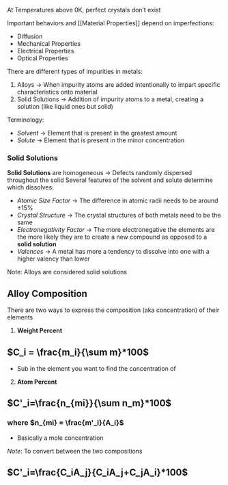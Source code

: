 At Temperatures above 0K, perfect crystals don’t exist

Important behaviors and [[Material Properties]] depend on imperfections:
- Diffusion
- Mechanical Properties
- Electrical Properties
- Optical Properties

There are different types of impurities in metals:
1. Alloys → When impurity atoms are added intentionally to impart specific characteristics onto material
2. Solid Solutions → Addition of impurity atoms to a metal, creating a solution (like liquid ones but solid)

Terminology:
- *Solvent* → Element that is present in the greatest amount
- *Solute* → Element that is present in the minor concentration

### Solid Solutions
**Solid Solutions** are homogeneous → Defects randomly dispersed throughout the solid
Several features of the solvent and solute determine which dissolves:
- *Atomic Size Factor* → The difference in atomic radii needs to be around $\pm 15$%
- *Crystal Structure* → The crystal structures of both metals need to be the same
- *Electronegativity Factor* → The more electronegative the elements are the more likely they are to create a new compound as opposed to a **solid solution**
- *Valences* → A metal has more a tendency to dissolve into one with a higher valency than lower

Note: Alloys are considered solid solutions

## Alloy Composition
There are two ways to express the composition (aka concentration) of their elements
1. **Weight Percent**
## $C_i = \frac{m_i}{\sum m}*100$
- Sub in the element you want to find the concentration of
2. **Atom Percent**
## $C'_i=\frac{n_{mi}}{\sum n_m}*100$
### where $n_{mi} = \frac{m'_i}{A_i}$
- Basically a mole concentration

*Note*: To convert between the two compositions
## $C'_i=\frac{C_iA_j}{C_iA_j+C_jA_i}*100$
